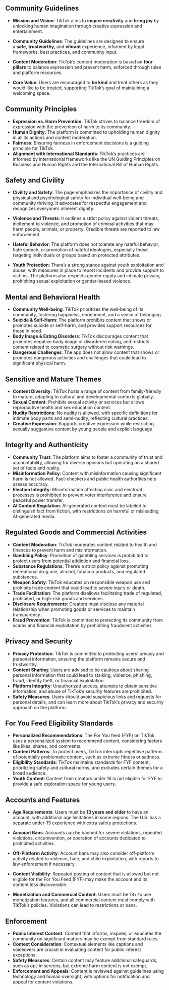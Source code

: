 ## Community Guidelines

- **Mission and Vision**: TikTok aims to **inspire creativity** and **bring joy** by unlocking human imagination through creative expression and entertainment.
    
- **Community Guidelines**: The guidelines are designed to ensure a **safe**, **trustworthy**, and **vibrant** experience, informed by legal frameworks, best practices, and community input.
    
- **Content Moderation**: TikTok’s content moderation is based on **four pillars** to balance expression and prevent harm, enforced through rules and platform resources.
    
- **Core Value**: Users are encouraged to **be kind** and treat others as they would like to be treated, supporting TikTok’s goal of maintaining a welcoming space.

## Community Principles
- **Expression vs. Harm Prevention**: TikTok strives to balance freedom of expression with the prevention of harm to its community.
- **Human Dignity**: The platform is committed to upholding human dignity in all its actions and content moderation.
- **Fairness**: Ensuring fairness in enforcement decisions is a guiding principle for TikTok.
- **Alignment with International Standards**: TikTok’s practices are informed by international frameworks like the UN Guiding Principles on Business and Human Rights and the International Bill of Human Rights.

## Safety and Civility
- **Civility and Safety**: The page emphasizes the importance of civility and physical and psychological safety for individual well-being and community thriving. It advocates for respectful engagement and recognizes everyone’s inherent dignity.
    
- **Violence and Threats**: It outlines a strict policy against violent threats, incitement to violence, and promotion of criminal activities that may harm people, animals, or property. Credible threats are reported to law enforcement.
    
- **Hateful Behavior**: The platform does not tolerate any hateful behavior, hate speech, or promotion of hateful ideologies, especially those targeting individuals or groups based on protected attributes.
    
- **Youth Protection**: There’s a strong stance against youth exploitation and abuse, with measures in place to report incidents and provide support to victims. The platform also respects gender equity and intimate privacy, prohibiting sexual exploitation or gender-based violence.
## Mental and Behavioral Health
- **Community Well-being**: TikTok prioritizes the well-being of its community, fostering happiness, enrichment, and a sense of belonging.
- **Suicide & Self-Harm**: The platform prohibits content that shows or promotes suicide or self-harm, and provides support resources for those in need.
- **Body Image & Eating Disorders**: TikTok discourages content that promotes negative body image or disordered eating, and restricts content related to cosmetic surgery without risk warnings.
- **Dangerous Challenges**: The app does not allow content that shows or promotes dangerous activities and challenges that could lead to significant physical harm.
## Sensitive and Mature Themes
- **Content Diversity**: TikTok hosts a range of content from family-friendly to mature, adapting to cultural and developmental contexts globally.
- **Sexual Content**: Prohibits sexual activity or services but allows reproductive health and sex education content.
- **Nudity Restrictions**: No nudity is allowed, with specific definitions for intimate body parts and semi-nudity, reflecting cultural practices.
- **Creative Expression**: Supports creative expression while restricting sexually suggestive content by young people and explicit language
## Integrity and Authenticity
- **Community Trust**: The platform aims to foster a community of trust and accountability, allowing for diverse opinions but operating on a shared set of facts and reality.
- **Misinformation Policy**: Content with misinformation causing significant harm is not allowed. Fact-checkers and public health authorities help assess accuracy.
- **Election Integrity**: Misinformation affecting civic and electoral processes is prohibited to prevent voter interference and ensure peaceful power transfer.
- **AI Content Regulation**: AI-generated content must be labeled to distinguish fact from fiction, with restrictions on harmful or misleading AI-generated media.
## Regulated Goods and Commercial Activities
- **Content Moderation**: TikTok moderates content related to health and finances to prevent harm and misinformation.
- **Gambling Policy**: Promotion of gambling services is prohibited to protect users from potential addiction and financial loss.
- **Substance Regulations**: There’s a strict policy against promoting recreational drug use, alcohol, tobacco products, and regulated substances.
- **Weapon Safety**: TikTok educates on responsible weapon use and prohibits trade content that could lead to severe injury or death.
- **Trade Facilitation**: The platform disallows facilitating trade of regulated, prohibited, or high-risk goods and services.
- **Disclosure Requirements**: Creators must disclose any material relationship when promoting goods or services to maintain transparency.
- **Fraud Prevention**: TikTok is committed to protecting its community from scams and financial exploitation by prohibiting fraudulent activities
## Privacy and Security
- **Privacy Protection**: TikTok is committed to protecting users’ privacy and personal information, ensuring the platform remains secure and trustworthy.
- **Content Sharing**: Users are advised to be cautious about sharing personal information that could lead to stalking, violence, phishing, fraud, identity theft, or financial exploitation.
- **Platform Integrity**: Unauthorized access, attempts to obtain sensitive information, and abuse of TikTok’s security features are prohibited.
- **Safety Measures**: Users should avoid suspicious links and requests for personal details, and can learn more about TikTok’s privacy and security approach on the platform.
## For You Feed Eligibility Standards
- **Personalized Recommendations**: The For You feed (FYF) on TikTok uses a personalized system to recommend content, considering factors like likes, shares, and comments.
- **Content Patterns**: To protect users, TikTok interrupts repetitive patterns of potentially problematic content, such as extreme fitness or sadness.
- **Eligibility Standards**: TikTok maintains standards for FYF content, prioritizing safety and cultural norms, and excludes certain themes for a broad audience.
- **Youth Content**: Content from creators under 16 is not eligible for FYF to provide a safe exploration space for young users.
## Accounts and Features
- **Age Requirements**: Users must be **13 years and older** to have an account, with additional age limitations in some regions. The U.S. has a separate under-13 experience with extra safety protections.
    
- **Account Bans**: Accounts can be banned for severe violations, repeated violations, circumvention, or operation of accounts dedicated to prohibited activities.
    
- **Off-Platform Activity**: Account bans may also consider off-platform activity related to violence, hate, and child exploitation, with reports to law enforcement if necessary.
    
- **Content Visibility**: Repeated posting of content that is allowed but not eligible for the For You Feed (FYF) may make the account and its content less discoverable.
    
- **Monetization and Commercial Content**: Users must be 18+ to use monetization features, and all commercial content must comply with TikTok’s policies. Violations can lead to restrictions or bans.
## Enforcement
- **Public Interest Content**: Content that informs, inspires, or educates the community on significant matters may be exempt from standard rules.
- **Context Consideration**: Contextual elements like captions and voiceovers are crucial in evaluating content for public interest exceptions.
- **Safety Measures**: Certain content may feature additional safeguards, such as opt-in screens, but extreme harm content is not exempt.
- **Enforcement and Appeals**: Content is reviewed against guidelines using technology and human oversight, with options for notification and appeal for content violations.